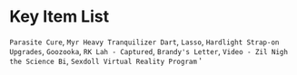 # Key Item List
`Parasite Cure`, `Myr Heavy Tranquilizer Dart`, `Lasso`, `Hardlight Strap-on Upgrades`, `Goozooka`, `RK Lah - Captured`, `Brandy's Letter`, `Video - Zil Nigh the Science Bi`, `Sexdoll Virtual Reality Program`
'